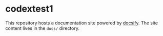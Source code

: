 # codextest1

This repository hosts a documentation site powered by [docsify](https://docsify.js.org/).
The site content lives in the `docs/` directory.
